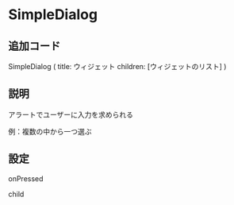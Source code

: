 # SimpleDialog

## 追加コード

SimpleDialog
(
    title: ウィジェット
    children: [ウィジェットのリスト]
)

## 説明

アラートでユーザーに入力を求められる

例：複数の中から一つ選ぶ

## 設定

onPressed

child

